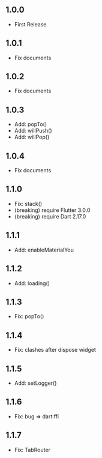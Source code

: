 ## 1.0.0

- First Release

## 1.0.1

- Fix documents

## 1.0.2

- Fix documents

## 1.0.3

- Add: popTo()
- Add: willPush()
- Add: willPop()

## 1.0.4

- Fix documents

## 1.1.0

- Fix: stack()
- (breaking) require Flutter 3.0.0
- (breaking) require Dart 2.17.0

## 1.1.1

- Add: enableMaterialYou

## 1.1.2

- Add: loading()

## 1.1.3

- Fix: popTo()

## 1.1.4

- Fix: clashes after dispose widget

## 1.1.5

- Add: setLogger()

## 1.1.6

- Fix: bug => dart:ffi

## 1.1.7

- Fix: TabRouter
